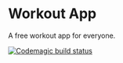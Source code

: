 # Workout App

A free workout app for everyone.

[![Codemagic build status](https://api.codemagic.io/apps/65ab23b56758d98975a9b706/ios-workflow/status_badge.svg)](https://codemagic.io/apps/65ab23b56758d98975a9b706/ios-workflow/latest_build)
